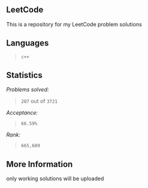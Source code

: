 
LeetCode
--------

This is a repository for my LeetCode problem solutions

Languages
---------

> `c++`


Statistics
----------

*Problems solved:*   

> `207`  out of `3721`

*Acceptance:*

> `66.59%`

*Rank:*

> `665,689`

More Information
-----------------

only working solutions will be uploaded
